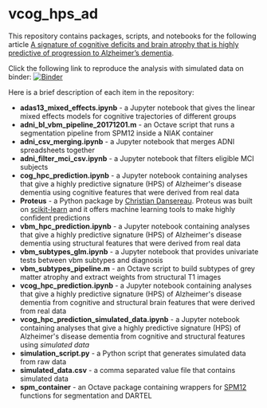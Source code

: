 # vcog_hps_ad

This repository contains packages, scripts, and notebooks for the following article [A signature of cognitive deficits and brain atrophy that is highly predictive of progression to Alzheimer’s dementia](https://doi.org/10.1101/352344).

Click the following link to reproduce the analysis with simulated data on binder: [![Binder](https://mybinder.org/badge.svg)](https://mybinder.org/v2/gh/HanadS/vcog_hps_ad/master?filepath=%2Fvcog_hpc_prediction_simulated_data.ipynb)  

Here is a brief description of each item in the repository:
* **adas13_mixed_effects.ipynb** -  a Jupyter notebook that gives the linear mixed effects models for cognitive trajectories of different groups
* **adni_bl_vbm_pipeline_20171201.m** - an Octave script that runs a segmentation pipeline from SPM12 inside a NIAK container
* **adni_csv_merging.ipynb** - a Jupyter notebook that merges ADNI spreadsheets together
* **adni_filter_mci_csv.ipynb** - a Jupyter notebook that filters eligible MCI subjects
* **cog_hpc_prediction.ipynb** - a Jupyter notebook containing analyses that give a  highly predictive signature (HPS) of Alzheimer's disease dementia using cognitive features that were derived from real data
* **Proteus** - a Python package by [Christian Dansereau](https://github.com/cdansereau). Proteus was built on [scikit-learn](http://scikit-learn.org/stable/#) and it offers machine learning tools to make highly confident predictions
* **vbm_hpc_prediction.ipynb** - a Jupyter notebook containing analyses that give a highly predictive signature (HPS) of Alzheimer's disease dementia using structural features that were derived from real data
* **vbm_subtypes_glm.ipynb** - a Jupyter notebook that provides univariate tests between vbm subtypes and diagnosis
* **vbm_subtypes_pipeline.m** - an Octave script to build subtypes of grey matter atrophy and extract weights from structural T1 images
* **vcog_hpc_prediction.ipynb** - a Jupyter notebook containing analyses that give a highly predictive signature (HPS) of Alzheimer's disease dementia from cognitive and structural brain features that were derived from real data
* **vcog_hpc_prediction_simulated_data.ipynb** - a Jupyter notebook containing analyses that give a highly predictive signature (HPS) of Alzheimer's disease dementia from cognitive and structural features using *simulated data*
* **simulation_script.py** - a Python script that generates simulated data from raw data 
* **simulated_data.csv** - a comma separated value file that contains simulated data 
* **spm_container** - an Octave package containing wrappers for [SPM12](https://www.fil.ion.ucl.ac.uk/spm/software/spm12/) functions for segmentation and DARTEL 
 

 
 

 
 
  








